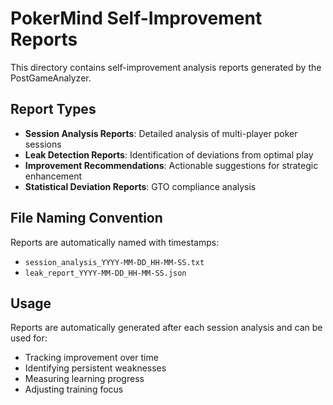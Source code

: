 # PokerMind Self-Improvement Reports

This directory contains self-improvement analysis reports generated by the PostGameAnalyzer.

## Report Types

- **Session Analysis Reports**: Detailed analysis of multi-player poker sessions
- **Leak Detection Reports**: Identification of deviations from optimal play
- **Improvement Recommendations**: Actionable suggestions for strategic enhancement
- **Statistical Deviation Reports**: GTO compliance analysis

## File Naming Convention

Reports are automatically named with timestamps:
- `session_analysis_YYYY-MM-DD_HH-MM-SS.txt`
- `leak_report_YYYY-MM-DD_HH-MM-SS.json`

## Usage

Reports are automatically generated after each session analysis and can be used for:
- Tracking improvement over time
- Identifying persistent weaknesses
- Measuring learning progress
- Adjusting training focus